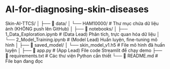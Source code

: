 # AI-for-diagnosing-skin-diseases
Skin-AI-TTCS/ │ ├── 📂 data/ │ └── HAM10000/ # Thư mục chứa dữ liệu ảnh (KHÔNG push lên GitHub) │ ├── 📂 notebooks/ │ ├── 1_Data_Exploration.ipynb # (Data Lead) Phân tích, trực quan hóa dữ liệu │ └── 2_Model_Training.ipynb # (Model Lead) Huấn luyện, fine-tuning mô hình │ ├── 📂 saved_model/ │ └── skin_model_v1.h5 # File mô hình đã huấn luyện │ ├── 📜 app.py # (App Lead) File code Streamlit để chạy demo ├── 📜 requirements.txt # Các thư viện Python cần thiết └── 📜 README.md # File bạn đang đọc
